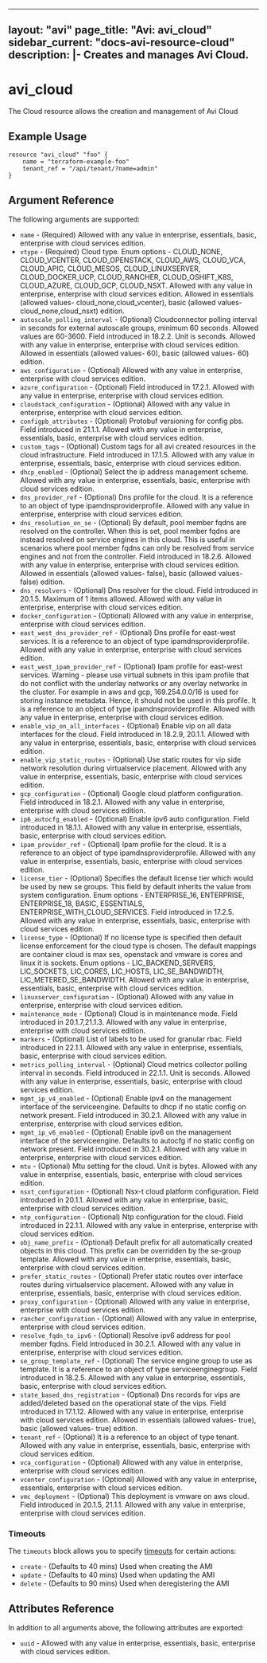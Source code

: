 <!--
    Copyright 2021 VMware, Inc.
    SPDX-License-Identifier: Mozilla Public License 2.0
-->
---
layout: "avi"
page_title: "Avi: avi_cloud"
sidebar_current: "docs-avi-resource-cloud"
description: |-
  Creates and manages Avi Cloud.
---

# avi_cloud

The Cloud resource allows the creation and management of Avi Cloud

## Example Usage

```hcl
resource "avi_cloud" "foo" {
    name = "terraform-example-foo"
    tenant_ref = "/api/tenant/?name=admin"
}
```

## Argument Reference

The following arguments are supported:

* `name` - (Required) Allowed with any value in enterprise, essentials, basic, enterprise with cloud services edition.
* `vtype` - (Required) Cloud type. Enum options - CLOUD_NONE, CLOUD_VCENTER, CLOUD_OPENSTACK, CLOUD_AWS, CLOUD_VCA, CLOUD_APIC, CLOUD_MESOS, CLOUD_LINUXSERVER, CLOUD_DOCKER_UCP, CLOUD_RANCHER, CLOUD_OSHIFT_K8S, CLOUD_AZURE, CLOUD_GCP, CLOUD_NSXT. Allowed with any value in enterprise, enterprise with cloud services edition. Allowed in essentials (allowed values- cloud_none,cloud_vcenter), basic (allowed values- cloud_none,cloud_nsxt) edition.
* `autoscale_polling_interval` - (Optional) Cloudconnector polling interval in seconds for external autoscale groups, minimum 60 seconds. Allowed values are 60-3600. Field introduced in 18.2.2. Unit is seconds. Allowed with any value in enterprise, enterprise with cloud services edition. Allowed in essentials (allowed values- 60), basic (allowed values- 60) edition.
* `aws_configuration` - (Optional) Allowed with any value in enterprise, enterprise with cloud services edition.
* `azure_configuration` - (Optional) Field introduced in 17.2.1. Allowed with any value in enterprise, enterprise with cloud services edition.
* `cloudstack_configuration` - (Optional) Allowed with any value in enterprise, enterprise with cloud services edition.
* `configpb_attributes` - (Optional) Protobuf versioning for config pbs. Field introduced in 21.1.1. Allowed with any value in enterprise, essentials, basic, enterprise with cloud services edition.
* `custom_tags` - (Optional) Custom tags for all avi created resources in the cloud infrastructure. Field introduced in 17.1.5. Allowed with any value in enterprise, essentials, basic, enterprise with cloud services edition.
* `dhcp_enabled` - (Optional) Select the ip address management scheme. Allowed with any value in enterprise, essentials, basic, enterprise with cloud services edition.
* `dns_provider_ref` - (Optional) Dns profile for the cloud. It is a reference to an object of type ipamdnsproviderprofile. Allowed with any value in enterprise, enterprise with cloud services edition.
* `dns_resolution_on_se` - (Optional) By default, pool member fqdns are resolved on the controller. When this is set, pool member fqdns are instead resolved on service engines in this cloud. This is useful in scenarios where pool member fqdns can only be resolved from service engines and not from the controller. Field introduced in 18.2.6. Allowed with any value in enterprise, enterprise with cloud services edition. Allowed in essentials (allowed values- false), basic (allowed values- false) edition.
* `dns_resolvers` - (Optional) Dns resolver for the cloud. Field introduced in 20.1.5. Maximum of 1 items allowed. Allowed with any value in enterprise, enterprise with cloud services edition.
* `docker_configuration` - (Optional) Allowed with any value in enterprise, enterprise with cloud services edition.
* `east_west_dns_provider_ref` - (Optional) Dns profile for east-west services. It is a reference to an object of type ipamdnsproviderprofile. Allowed with any value in enterprise, enterprise with cloud services edition.
* `east_west_ipam_provider_ref` - (Optional) Ipam profile for east-west services. Warning - please use virtual subnets in this ipam profile that do not conflict with the underlay networks or any overlay networks in the cluster. For example in aws and gcp, 169.254.0.0/16 is used for storing instance metadata. Hence, it should not be used in this profile. It is a reference to an object of type ipamdnsproviderprofile. Allowed with any value in enterprise, enterprise with cloud services edition.
* `enable_vip_on_all_interfaces` - (Optional) Enable vip on all data interfaces for the cloud. Field introduced in 18.2.9, 20.1.1. Allowed with any value in enterprise, essentials, basic, enterprise with cloud services edition.
* `enable_vip_static_routes` - (Optional) Use static routes for vip side network resolution during virtualservice placement. Allowed with any value in enterprise, essentials, basic, enterprise with cloud services edition.
* `gcp_configuration` - (Optional) Google cloud platform configuration. Field introduced in 18.2.1. Allowed with any value in enterprise, enterprise with cloud services edition.
* `ip6_autocfg_enabled` - (Optional) Enable ipv6 auto configuration. Field introduced in 18.1.1. Allowed with any value in enterprise, essentials, basic, enterprise with cloud services edition.
* `ipam_provider_ref` - (Optional) Ipam profile for the cloud. It is a reference to an object of type ipamdnsproviderprofile. Allowed with any value in enterprise, essentials, basic, enterprise with cloud services edition.
* `license_tier` - (Optional) Specifies the default license tier which would be used by new se groups. This field by default inherits the value from system configuration. Enum options - ENTERPRISE_16, ENTERPRISE, ENTERPRISE_18, BASIC, ESSENTIALS, ENTERPRISE_WITH_CLOUD_SERVICES. Field introduced in 17.2.5. Allowed with any value in enterprise, essentials, basic, enterprise with cloud services edition.
* `license_type` - (Optional) If no license type is specified then default license enforcement for the cloud type is chosen. The default mappings are container cloud is max ses, openstack and vmware is cores and linux it is sockets. Enum options - LIC_BACKEND_SERVERS, LIC_SOCKETS, LIC_CORES, LIC_HOSTS, LIC_SE_BANDWIDTH, LIC_METERED_SE_BANDWIDTH. Allowed with any value in enterprise, essentials, basic, enterprise with cloud services edition.
* `linuxserver_configuration` - (Optional) Allowed with any value in enterprise, enterprise with cloud services edition.
* `maintenance_mode` - (Optional) Cloud is in maintenance mode. Field introduced in 20.1.7,21.1.3. Allowed with any value in enterprise, enterprise with cloud services edition.
* `markers` - (Optional) List of labels to be used for granular rbac. Field introduced in 22.1.1. Allowed with any value in enterprise, essentials, basic, enterprise with cloud services edition.
* `metrics_polling_interval` - (Optional) Cloud metrics collector polling interval in seconds. Field introduced in 22.1.1. Unit is seconds. Allowed with any value in enterprise, essentials, basic, enterprise with cloud services edition.
* `mgmt_ip_v4_enabled` - (Optional) Enable ipv4 on the management interface of the serviceengine. Defaults to dhcp if no static config on network present. Field introduced in 30.2.1. Allowed with any value in enterprise, enterprise with cloud services edition.
* `mgmt_ip_v6_enabled` - (Optional) Enable ipv6 on the management interface of the serviceengine. Defaults to autocfg if no static config on network present. Field introduced in 30.2.1. Allowed with any value in enterprise, enterprise with cloud services edition.
* `mtu` - (Optional) Mtu setting for the cloud. Unit is bytes. Allowed with any value in enterprise, essentials, basic, enterprise with cloud services edition.
* `nsxt_configuration` - (Optional) Nsx-t cloud platform configuration. Field introduced in 20.1.1. Allowed with any value in enterprise, basic, enterprise with cloud services edition.
* `ntp_configuration` - (Optional) Ntp configuration for the cloud. Field introduced in 22.1.1. Allowed with any value in enterprise, enterprise with cloud services edition.
* `obj_name_prefix` - (Optional) Default prefix for all automatically created objects in this cloud. This prefix can be overridden by the se-group template. Allowed with any value in enterprise, essentials, basic, enterprise with cloud services edition.
* `prefer_static_routes` - (Optional) Prefer static routes over interface routes during virtualservice placement. Allowed with any value in enterprise, essentials, basic, enterprise with cloud services edition.
* `proxy_configuration` - (Optional) Allowed with any value in enterprise, enterprise with cloud services edition.
* `rancher_configuration` - (Optional) Allowed with any value in enterprise, enterprise with cloud services edition.
* `resolve_fqdn_to_ipv6` - (Optional) Resolve ipv6 address for pool member fqdns. Field introduced in 30.2.1. Allowed with any value in enterprise, enterprise with cloud services edition.
* `se_group_template_ref` - (Optional) The service engine group to use as template. It is a reference to an object of type serviceenginegroup. Field introduced in 18.2.5. Allowed with any value in enterprise, essentials, basic, enterprise with cloud services edition.
* `state_based_dns_registration` - (Optional) Dns records for vips are added/deleted based on the operational state of the vips. Field introduced in 17.1.12. Allowed with any value in enterprise, enterprise with cloud services edition. Allowed in essentials (allowed values- true), basic (allowed values- true) edition.
* `tenant_ref` - (Optional) It is a reference to an object of type tenant. Allowed with any value in enterprise, essentials, basic, enterprise with cloud services edition.
* `vca_configuration` - (Optional) Allowed with any value in enterprise, enterprise with cloud services edition.
* `vcenter_configuration` - (Optional) Allowed with any value in enterprise, essentials, enterprise with cloud services edition.
* `vmc_deployment` - (Optional) This deployment is vmware on aws cloud. Field introduced in 20.1.5, 21.1.1. Allowed with any value in enterprise, enterprise with cloud services edition.


### Timeouts

The `timeouts` block allows you to specify [timeouts](https://www.terraform.io/docs/configuration/resources.html#timeouts) for certain actions:

* `create` - (Defaults to 40 mins) Used when creating the AMI
* `update` - (Defaults to 40 mins) Used when updating the AMI
* `delete` - (Defaults to 90 mins) Used when deregistering the AMI

## Attributes Reference

In addition to all arguments above, the following attributes are exported:

* `uuid` -  Allowed with any value in enterprise, essentials, basic, enterprise with cloud services edition.

